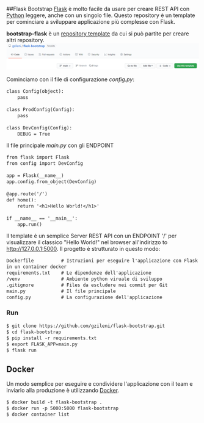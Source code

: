 ##Flask Bootstrap 
[Flask](https://flask.palletsprojects.com/en/1.1.x/) è molto facile da usare per creare REST API con [Python](https://www.python.org/) leggere, anche con un singolo file. Questo repository è un template per cominciare a sviluppare applicazione più complesse con Flask.

**bootstrap-flask** è un [repository template](https://docs.github.com/en/free-pro-team@latest/github/creating-cloning-and-archiving-repositories/creating-a-repository-from-a-template) da cui si può partite per creare altri repository.
![flask](./assets/img/flask.png)

Cominciamo con il file di configurazione *config.py*:

```
class Config(object): 
    pass 
 
class ProdConfig(Config): 
    pass 
 
class DevConfig(Config): 
    DEBUG = True 
```

Il file principale *main.py* con gli ENDPOINT 
```
from flask import Flask 
from config import DevConfig 
 
app = Flask(__name__) 
app.config.from_object(DevConfig) 
 
@app.route('/') 
def home(): 
    return '<h1>Hello World!</h1>' 
 
if __name__ == '__main__': 
    app.run() 
```

Il template è un semplice Server REST API con un ENDPOINT '/' per visualizzare il classico "Hello World!" nel browser all'indirizzo to http://127.0.0.1:5000. 
Il progetto è strutturato in questo modo: 

```
Dockerfile          # Istruzioni per eseguire l'applicazione con Flask in un container docker 
requirements.txt    # Le dipendenze dell'applicazione
/venv               # Ambiente python viruale di sviluppo 
.gitignore          # Files da escludere nei commit per Git
main.py             # Il file principale
config.py           # La configurazione dell'applicazione
```

### Run 

```
$ git clone https://github.com/gzileni/flask-bootstrap.git
$ cd flask-bootstrap
$ pip install -r requirements.txt
$ export FLASK_APP=main.py
$ flask run
```

## Docker 
Un modo semplice per eseguire e condividere l'applicazione con il team e inviarlo alla produzione è utilizzando [Docker](https://docs.docker.com/install/).

```
$ docker build -t flask-bootstrap .
$ docker run -p 5000:5000 flask-bootstrap
$ docker container list
```
